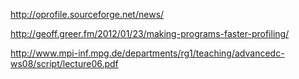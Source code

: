 http://oprofile.sourceforge.net/news/

http://geoff.greer.fm/2012/01/23/making-programs-faster-profiling/

http://www.mpi-inf.mpg.de/departments/rg1/teaching/advancedc-ws08/script/lecture06.pdf